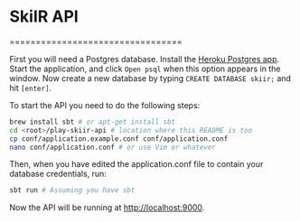 # SkiIR API
=================================

First you will need a Postgres database. 
Install the [Heroku Postgres app](http://postgresapp.com/).
Start the application, and click `Open psql` when this option appears in the window. 
Now create a new database by typing `CREATE DATABASE skiir;` and hit `[enter]`.

To start the API you need to do the following steps:

````bash
brew install sbt # or apt-get install sbt
cd <root>/play-skiir-api # location where this README is too
cp conf/application.example.conf conf/application.conf
nano conf/application.conf # or use Vim or whatever
````

Then, when you have edited the application.conf file to contain your database credentials, run:

````bash
sbt run # Assuming you have sbt
````

Now the API will be running at [http://localhost:9000](http://localhost:9000).